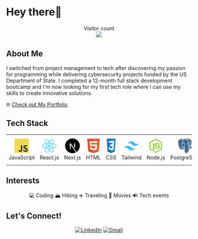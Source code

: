 # Hey there👋

<p align="center"> 
  Visitor count<br>
  <img src="https://profile-counter.glitch.me/nataliiazab/count.svg" />
</p>

## About Me

I switched from project management to tech after discovering my passion for programming while delivering cybersecurity projects funded by the US Department of State. I completed a 12-month full stack development bootcamp and I'm now looking for my first tech role where I can use my skills to create innovative solutions.

🌐 [Check out My Portfolio](https://nataliiazab-portfolio.netlify.app)

## Tech Stack

<table align="center">
  <tr>
    <td align="center">
      <img src="https://raw.githubusercontent.com/devicons/devicon/master/icons/javascript/javascript-original.svg" alt="JavaScript" title="JavaScript" height="40" /><br />
      JavaScript
    </td>
    <td align="center">
      <img src="https://raw.githubusercontent.com/devicons/devicon/master/icons/react/react-original.svg" alt="React.js" title="React.js" height="40" /><br />
      React.js
    </td>
    <td align="center">
      <img src="https://raw.githubusercontent.com/devicons/devicon/master/icons/nextjs/nextjs-original.svg" title="Next.js" height="40" /><br />
      Next.js
    </td>
    <td align="center">
      <img src="https://raw.githubusercontent.com/devicons/devicon/master/icons/html5/html5-original.svg" alt="HTML" title="HTML" height="40" /><br />
      HTML
    </td>
    <td align="center">
      <img src="https://raw.githubusercontent.com/devicons/devicon/master/icons/css3/css3-original.svg" alt="CSS" title="CSS" height="40" /><br />
      CSS
    </td>
    <td align="center">
      <img src="https://raw.githubusercontent.com/devicons/devicon/master/icons/tailwindcss/tailwindcss-plain.svg" alt="Tailwind" title="Tailwind" height="40" /><br />
      Tailwind
    </td>
    <td align="center">
      <img src="https://raw.githubusercontent.com/devicons/devicon/master/icons/nodejs/nodejs-original.svg" alt="Node.js" title="Node.js" height="40" /><br />
      Node.js
    </td>
    <td align="center">
      <img src="https://raw.githubusercontent.com/devicons/devicon/master/icons/postgresql/postgresql-original.svg" title="PostgreSQL" height="40" /><br />
      PostgreSQL
    </td>
    <td align="center">
      <img src="https://raw.githubusercontent.com/devicons/devicon/master/icons/python/python-original.svg" alt="Visual Studio Code" title="Python" height="40" /><br />
      Python 
    </td>
    <td align="center">
      <img src="https://raw.githubusercontent.com/devicons/devicon/master/icons/visualstudio/visualstudio-plain.svg" alt="Visual Studio Code" title="Visual Studio Code" height="40" /><br />
      VS Code
    </td>
  </tr>
</table>





## Interests
<div align="center">
💻 Coding
🏔️ Hiking
✈️ Traveling
🎥 Movies
🔊 Tech events
</div>

## Let's Connect!
<div align="center">

[![LinkedIn][linkedin-shield]][linkedin-url]
[![Gmail][gmail-shield]][gmail-url]

[gmail-shield]: https://img.shields.io/badge/-Gmail-red.svg?style=for-the-badge&logo=gmail&logoColor=white
[gmail-url]: mailto:nataliia.zab@gmail.com

[linkedin-shield]: https://img.shields.io/badge/-LinkedIn-green.svg?style=for-the-badge&logo=linkedin&colorB=blue
[linkedin-url]: https://www.linkedin.com/in/nataliia-zablotska/
</div>

